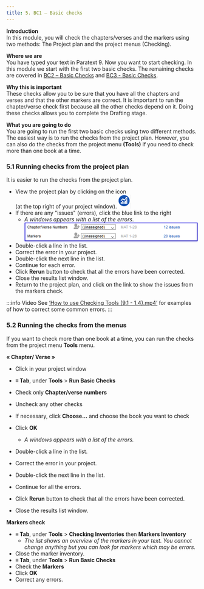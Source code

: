 ```yaml
---
title: 5. BC1 – Basic checks
---
```

**Introduction**  
In this module, you will check the chapters/verses and the markers using two methods: The Project plan and the project menus (Checking).

**Where we are**  
You have typed your text in Paratext 9. Now you want to start checking. In this module we start with the first two basic checks. The remaining checks are covered in [BC2 – Basic Checks](../03-Stage-2/12.BC2.md) and [BC3 - Basic Checks](../04-Stage-3/19.BC3.md). 

**Why this is important**  
These checks allow you to be sure that you have all the chapters and verses and that the other markers are correct. It is important to run the chapter/verse check first because all the other checks depend on it. Doing these checks allows you to complete the Drafting stage.

**What you are going to do**  
You are going to run the first two basic checks using two different methods. The easiest way is to run the checks from the project plan. However, you can also do the checks from the project menu **(Tools)** if you need to check more than one book at a time.

### 5.1 Running checks from the project plan
It is easier to run the checks from the project plan.

-   View the project plan by clicking on the icon  
    (at the top right of your project window).![](../media/4b0b6eb237606727f105a01beffe64c2.png)
-   If there are any "issues" (errors), click the blue link to the right  
    -  *A windows appears with a list of the errors*.  
    ![](../media/9b0bc6de6491c34d3e3dea878411ac11.png)
-   Double-click a line in the list.
-   Correct the error in your project.
-   Double-click the next line in the list.
-   Continue for each error.
-   Click **Rerun** button to check that all the errors have been corrected.
-   Close the results list window.
-   Return to the project plan, and click on the link to show the issues from the markers check.

:::info Video
See [‘How to use Checking Tools (9.1 - 1.4).mp4’](https://vimeo.com/461361122) for examples of how to correct some common errors.
:::

### 5.2 Running the checks from the menus
If you want to check more than one book at a time, you can run the checks from the project menu **Tools** menu.

**« Chapter/ Verse »**  
-   Click in your project window
-   **≡ Tab**, under **Tools** \> **Run Basic Checks**
-   Check only **Chapter/verse numbers**
-   Uncheck any other checks
-   If necessary, click **Choose…** and choose the book you want to check
-   Click **OK**  
    -  *A windows appears with a list of the errors.*

    

-   Double-click a line in the list.
-   Correct the error in your project.
-   Double-click the next line in the list.
-   Continue for all the errors.
-   Click **Rerun** button to check that all the errors have been corrected.
-   Close the results list window.

**Markers check**  
-   **≡ Tab**, under **Tools** \> **Checking Inventories** then **Markers Inventory**  
    -  *The list shows an overview of the markers in your text. You cannot change anything but you can look for markers which may be errors.*
-   Close the marker inventory.
-   **≡ Tab**, under **Tools** \> **Run Basic Checks**
-   Check the **Markers**
-   Click **OK**
-   Correct any errors.

